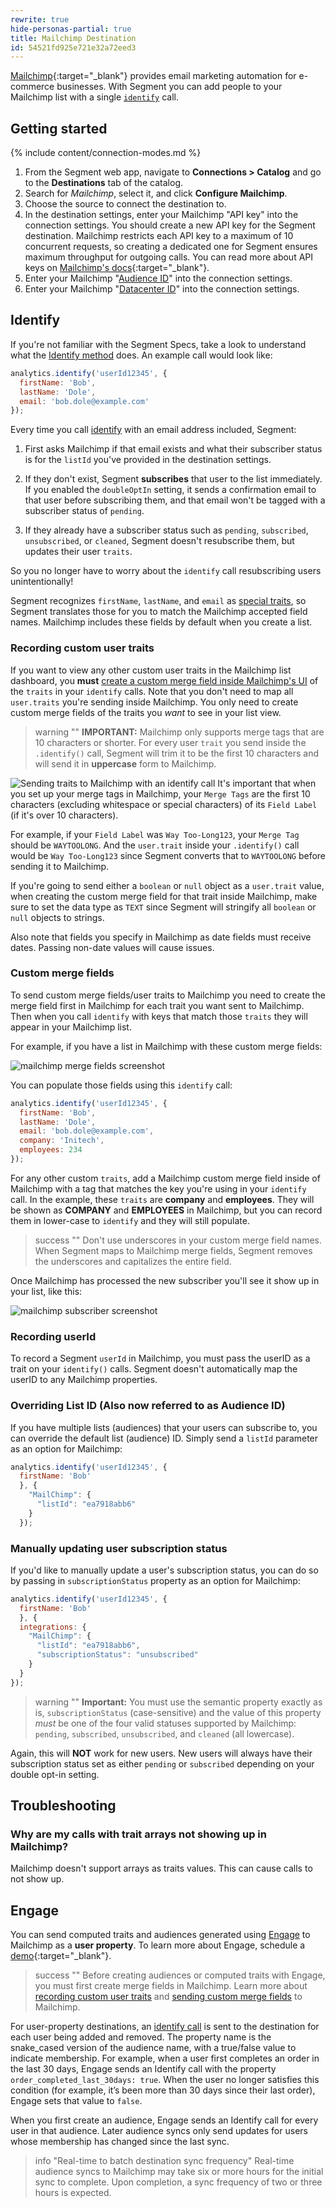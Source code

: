 ```yaml
---
rewrite: true
hide-personas-partial: true
title: Mailchimp Destination
id: 54521fd925e721e32a72eed3
---
```

[Mailchimp](https://mailchimp.com/?utm_source=segmentio&utm_medium=docs&utm_campaign=partners){:target="_blank"} provides email marketing automation for e-commerce businesses. With Segment you can add people to your Mailchimp list with a single [`identify`](/docs/connections/spec/identify/) call.


## Getting started

{% include content/connection-modes.md %}

1. From the Segment web app, navigate to **Connections > Catalog** and go to the **Destinations** tab of the catalog.
2. Search for *Mailchimp*, select it, and click **Configure Mailchimp**.
3. Choose the source to connect the destination to.
4. In the destination settings, enter your Mailchimp "API key" into the connection settings.
   You should create a new API key for the Segment destination. Mailchimp restricts each API key to a maximum of 10 concurrent requests, so creating a dedicated one for Segment ensures maximum throughput for outgoing calls. You can read more about API keys on [Mailchimp's docs](http://kb.mailchimp.com/integrations/api-integrations/about-api-keys){:target="_blank"}.
4. Enter your Mailchimp "[Audience ID](#audience-id)" into the connection settings.
5. Enter your Mailchimp "[Datacenter ID](#datacenter-id)" into the connection settings.

## Identify

If you're not familiar with the Segment Specs, take a look to understand what the [Identify method](/docs/connections/spec/identify/) does. An example call would look like:

```javascript
analytics.identify('userId12345', {
  firstName: 'Bob',
  lastName: 'Dole',
  email: 'bob.dole@example.com'
});
```

Every time you call [identify](/docs/connections/spec/identify/) with an email address included, Segment:

1. First asks Mailchimp if that email exists and what their subscriber status is for the `listId` you've provided in the destination settings.

2. If they don't exist, Segment **subscribes** that user to the list immediately. If you enabled the `doubleOptIn` setting, it sends a confirmation email to that user before subscribing them, and that email won't be tagged with a subscriber status of `pending`.

3. If they already have a subscriber status such as `pending`, `subscribed`, `unsubscribed`, or `cleaned`, Segment doesn't resubscribe them, but updates their user `traits`.

So you no longer have to worry about the `identify` call resubscribing users unintentionally!

Segment recognizes `firstName`, `lastName`, and `email` as [special traits](/docs/connections/spec/identify#traits), so Segment translates those for you to match the Mailchimp accepted field names. Mailchimp includes these fields by default when you create a list.

### Recording custom user traits

If you want to view any other custom user traits in the Mailchimp list dashboard, you **must** [create a custom merge field inside Mailchimp's UI](#custom-merge-fields) of the `traits` in your `identify` calls. Note that you don't need to map all `user.traits` you're sending inside Mailchimp. You only need to create custom merge fields of the traits you *want* to see in your list view.

> warning ""
> **IMPORTANT:** Mailchimp only supports merge tags that are 10 characters or shorter. For every user `trait` you send inside the `.identify()` call, Segment will trim it to be the first 10 characters and will send it in **uppercase** form to Mailchimp.

![Sending traits to Mailchimp with an identify call](images/identify-call.png)
It's important that when you set up your merge tags in Mailchimp, your `Merge Tags` are the first 10 characters (excluding whitespace or special characters) of its `Field Label` (if it's over 10 characters).

For example, if your `Field Label` was `Way Too-Long123`, your `Merge Tag` should be `WAYTOOLONG`. And the `user.trait` inside your `.identify()` call would be `Way Too-Long123` since Segment converts that to `WAYTOOLONG` before sending it to Mailchimp.

If you're going to send either a `boolean` or `null` object as a `user.trait` value, when creating the custom merge field for that trait inside Mailchimp, make sure to set the data type as `TEXT` since Segment will stringify all `boolean` or `null` objects to strings.

Also note that fields you specify in Mailchimp as date fields must receive dates. Passing non-date values will cause issues.

### Custom merge fields

To send custom merge fields/user traits to Mailchimp you need to create the merge field first in Mailchimp for each trait you want sent to Mailchimp. Then when you call `identify` with keys that match those `traits` they will appear in your Mailchimp list.

For example, if you have a list in Mailchimp with these custom merge fields:

![mailchimp merge fields screenshot](images/merge-fields.png)

You can populate those fields using this `identify` call:

```javascript
analytics.identify('userId12345', {
  firstName: 'Bob',
  lastName: 'Dole',
  email: 'bob.dole@example.com',
  company: 'Initech',
  employees: 234
});
```

For any other custom `traits`, add a Mailchimp custom merge field inside of Mailchimp with a tag that matches the key you're using in your `identify` call. In the example, these `traits` are **company** and **employees**. They will be shown as **COMPANY** and **EMPLOYEES** in Mailchimp, but you can record them in lower-case to `identify` and they will still populate.

> success ""
> Don't use underscores in your custom merge field names. When Segment maps to Mailchimp merge fields, Segment removes the underscores and capitalizes the entire field.

Once Mailchimp has processed the new subscriber you'll see it show up in your list, like this:

![mailchimp subscriber screenshot](images/mailchimp-subscriber.png)

### Recording userId

To record a Segment `userId` in Mailchimp, you must pass the userID as a trait on your `identify()` calls. Segment doesn't automatically map the userID to any Mailchimp properties.

### Overriding List ID (Also now referred to as Audience ID)

If you have multiple lists (audiences) that your users can subscribe to, you can override the default list (audience) ID. Simply send a `listId` parameter as an option for Mailchimp:

```javascript
analytics.identify('userId12345', {
  firstName: 'Bob'
  }, {
    "MailChimp": {
      "listId": "ea7918abb6"
    }
  });
```

### Manually updating user subscription status

If you'd like to manually update a user's subscription status, you can do so by passing in `subscriptionStatus` property as an option for Mailchimp:

```javascript
analytics.identify('userId12345', {
  firstName: 'Bob'
  }, {
  integrations: {
    "MailChimp": {
      "listId": "ea7918abb6",
      "subscriptionStatus": "unsubscribed"
    }
  }
});
```

> warning ""
> **Important:** You must use the semantic property exactly as is, `subscriptionStatus` (case-sensitive) and the value of this property *must* be one of the four valid statuses supported by Mailchimp: `pending`, `subscribed`, `unsubscribed`, and `cleaned` (all lowercase).

Again, this will **NOT** work for new users. New users will always have their subscription status set as either `pending` or `subscribed` depending on your double opt-in setting.

## Troubleshooting

### Why are my calls with trait arrays not showing up in Mailchimp?
Mailchimp doesn't support arrays as traits values. This can cause calls to not show up.

## Engage

You can send computed traits and audiences generated using [Engage](/docs/engage/) to Mailchimp as a **user property**. To learn more about Engage, schedule a [demo](https://segment.com/demo/){:target="_blank"}.

> success ""
> Before creating audiences or computed traits with Engage, you must first create merge fields in Mailchimp. Learn more about [recording custom user traits](#recording-custom-user-traits) and [sending custom merge fields](#custom-merge-fields) to Mailchimp.

For user-property destinations, an [identify call](/docs/connections/spec/identify/) is sent to the destination for each user being added and removed. The property name is the snake_cased version of the audience name, with a true/false value to indicate membership. For example, when a user first completes an order in the last 30 days, Engage sends an Identify call with the property `order_completed_last_30days: true`. When the user no longer satisfies this condition (for example, it’s been more than 30 days since their last order), Engage sets that value to `false`.

When you first create an audience, Engage sends an Identify call for every user in that audience. Later audience syncs only send updates for users whose membership has changed since the last sync.

> info "Real-time to batch destination sync frequency"
> Real-time audience syncs to Mailchimp may take six or more hours for the initial sync to complete. Upon completion, a sync frequency of two or three hours is expected.
